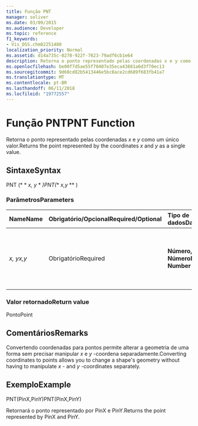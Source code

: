 ```yaml
---
title: Função PNT
manager: soliver
ms.date: 03/09/2015
ms.audience: Developer
ms.topic: reference
f1_keywords:
- Vis_DSS.chm82251480
localization_priority: Normal
ms.assetid: d14a735c-0278-922f-7823-79adf6cb1e64
description: Retorna o ponto representado pelas coordenadas x e y como um único valor.
ms.openlocfilehash: be00f7d5ae55f70407e35eca43881a6d3f70ec13
ms.sourcegitcommit: 9d60cd82b5413446e5bc8ace2cd689f683fb41a7
ms.translationtype: MT
ms.contentlocale: pt-BR
ms.lasthandoff: 06/11/2018
ms.locfileid: "19772557"
---
```

# <a name="pnt-function"></a><span data-ttu-id="5113f-103">Função PNT</span><span class="sxs-lookup"><span data-stu-id="5113f-103">PNT Function</span></span>

<span data-ttu-id="5113f-104">Retorna o ponto representado pelas coordenadas _x_ e _y_ como um único valor.</span><span class="sxs-lookup"><span data-stu-id="5113f-104">Returns the point represented by the coordinates  _x_ and  _y_ as a single value.</span></span> 
  
## <a name="syntax"></a><span data-ttu-id="5113f-105">Sintaxe</span><span class="sxs-lookup"><span data-stu-id="5113f-105">Syntax</span></span>

<span data-ttu-id="5113f-106">PNT (* * *x, y* * *)</span><span class="sxs-lookup"><span data-stu-id="5113f-106">PNT(** *x,y* ** )</span></span> 
  
### <a name="parameters"></a><span data-ttu-id="5113f-107">Parâmetros</span><span class="sxs-lookup"><span data-stu-id="5113f-107">Parameters</span></span>

|<span data-ttu-id="5113f-108">**Name**</span><span class="sxs-lookup"><span data-stu-id="5113f-108">**Name**</span></span>|<span data-ttu-id="5113f-109">**Obrigatório/Opcional**</span><span class="sxs-lookup"><span data-stu-id="5113f-109">**Required/Optional**</span></span>|<span data-ttu-id="5113f-110">**Tipo de dados**</span><span class="sxs-lookup"><span data-stu-id="5113f-110">**Data Type**</span></span>|<span data-ttu-id="5113f-111">**Descrição**</span><span class="sxs-lookup"><span data-stu-id="5113f-111">**Description**</span></span>|
|:-----|:-----|:-----|:-----|
| <span data-ttu-id="5113f-112">_x, y_</span><span class="sxs-lookup"><span data-stu-id="5113f-112">_x,y_</span></span> <br/> |<span data-ttu-id="5113f-113">Obrigatório</span><span class="sxs-lookup"><span data-stu-id="5113f-113">Required</span></span>  <br/> |<span data-ttu-id="5113f-114">**Número, Número**</span><span class="sxs-lookup"><span data-stu-id="5113f-114">**Number, Number**</span></span> <br/> |<span data-ttu-id="5113f-115">As coordenadas do ponto do sistema de coordenadas da forma atual.</span><span class="sxs-lookup"><span data-stu-id="5113f-115">The coordinates of the point in the coordinate system of the current shape.</span></span>  <br/> |
   
### <a name="return-value"></a><span data-ttu-id="5113f-116">Valor retornado</span><span class="sxs-lookup"><span data-stu-id="5113f-116">Return value</span></span>

<span data-ttu-id="5113f-117">Ponto</span><span class="sxs-lookup"><span data-stu-id="5113f-117">Point</span></span>
  
## <a name="remarks"></a><span data-ttu-id="5113f-118">Comentários</span><span class="sxs-lookup"><span data-stu-id="5113f-118">Remarks</span></span>

<span data-ttu-id="5113f-119">Convertendo coordenadas para pontos permite alterar a geometria de uma forma sem precisar manipular *x* e *y* -coordena separadamente.</span><span class="sxs-lookup"><span data-stu-id="5113f-119">Converting coordinates to points allows you to change a shape's geometry without having to manipulate  *x*  - and  *y*  -coordinates separately.</span></span> 
  
## <a name="example"></a><span data-ttu-id="5113f-120">Exemplo</span><span class="sxs-lookup"><span data-stu-id="5113f-120">Example</span></span>

<span data-ttu-id="5113f-121">PNT(PinX,PinY)</span><span class="sxs-lookup"><span data-stu-id="5113f-121">PNT(PinX,PinY)</span></span> 
  
<span data-ttu-id="5113f-122">Retornará o ponto representado por PinX e PinY.</span><span class="sxs-lookup"><span data-stu-id="5113f-122">Returns the point represented by PinX and PinY.</span></span> 
  

